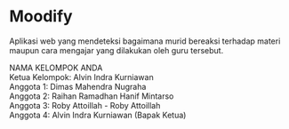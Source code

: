 # Moodify
Aplikasi web yang mendeteksi bagaimana murid bereaksi terhadap materi maupun cara mengajar yang dilakukan oleh guru tersebut. <br/>

NAMA KELOMPOK ANDA  <br/>
Ketua Kelompok: Alvin Indra Kurniawan  <br/>
Anggota 1: Dimas Mahendra Nugraha  <br/>
Anggota 2: Raihan Ramadhan Hanif Mintarso  <br/>
Anggota 3: Roby Attoillah - Roby Attoillah <br/>
Anggota 4: Alvin Indra Kurniawan (Bapak Ketua) <br/>
